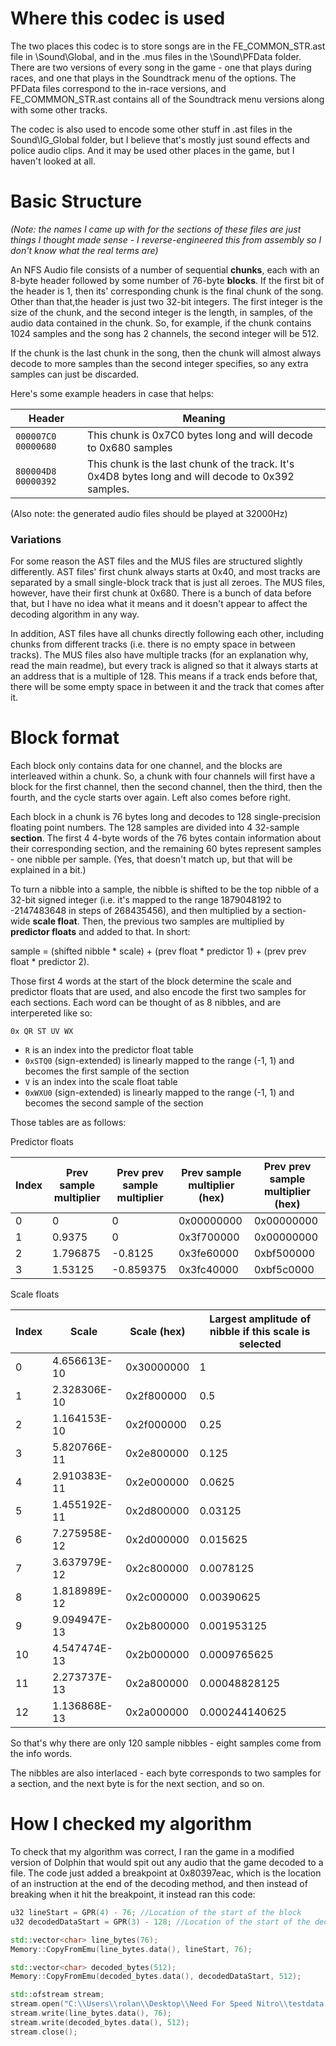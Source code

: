 # Where this codec is used
The two places this codec is to store songs are in the FE_COMMON_STR.ast file in \Sound\Global, and in the .mus files in the \Sound\PFData folder. There are two versions of every song in the game - one that plays during races, and one that plays in the Soundtrack menu of the options. The PFData files correspond to the in-race versions, and FE_COMMMON_STR.ast contains all of the Soundtrack menu versions along with some other tracks. 

The codec is also used to encode some other stuff in .ast files in the Sound\IG_Global folder, but I believe that's mostly just sound effects and police audio clips. And it may be used other places in the game, but I haven't looked at all.

# Basic Structure
*(Note: the names I came up with for the sections of these files are just things I thought made 
sense - I reverse-engineered this from assembly so I don't know what the real terms are)*

An NFS Audio file consists of a number of sequential **chunks**, each with an 
8-byte header followed by some number of 76-byte **blocks**. If the first bit 
of the header is 1, then its' corresponding chunk is the final chunk of the song. 
Other than that,the header is just two 32-bit integers. The first integer is the 
size of the chunk, and the second integer is the length, in samples, of the audio 
data contained in the chunk. So, for example, if the chunk contains 1024 samples and
the song has 2 channels, the second integer will be 512.

If the chunk is the last chunk in the song, then the chunk will almost always decode to more samples than the second
integer specifies, so any extra samples can just be discarded.

Here's some example headers in case that helps:

| Header              | Meaning                                                         |   
| ------------------- | --------------------------------------------------------------- |
| `000007C0 00000680` | This chunk is 0x7C0 bytes long and will decode to 0x680 samples |
| `800004D8 00000392` | This chunk is the last chunk of the track. It's 0x4D8 bytes long and will decode to 0x392 samples. | 

(Also note: the generated audio files should be played at 32000Hz)

### Variations
For some reason the AST files and the MUS files are structured slightly differently. AST files' first chunk always starts at 0x40,
and most tracks are separated by a small single-block track that is just all zeroes. The MUS files, however, have their first chunk at 0x680. There is a bunch of data before that, but I have no idea what it means and it doesn't appear to affect the decoding algorithm in any way. 

In addition, AST files have all chunks directly following each other, including chunks from different tracks (i.e. there is no empty space in between tracks). The MUS files also have multiple tracks (for an explanation why, read the main readme), but every track is aligned so that it always starts at an address that is a multiple of 128. This means if a track ends before that, there will be some empty space in between it and the track that comes after it.

# Block format
Each block only contains data for one channel, and the blocks are interleaved within a chunk. So, a chunk with four channels will first have a block for the first channel, then the second channel, then the third, then the fourth, and the cycle starts over again. Left also comes before right.

Each block in a chunk is 76 bytes long and decodes to 128 single-precision floating point numbers. The 128 samples are divided
into 4 32-sample **section**. The first 4 4-byte words of the 76 bytes contain information about their corresponding section, and the remaining 60 bytes represent samples - one nibble per sample. (Yes, that doesn't match up, but that will be explained in a bit.)

To turn a nibble into a sample, the nibble is shifted to be the top nibble of a 32-bit signed integer (i.e. it's mapped to the range 1879048192 to -2147483648 in steps of 268435456), and then multiplied by a section-wide **scale float**. Then, the previous two samples are multiplied by **predictor floats** and added to that. In short:

sample = (shifted nibble * scale) + (prev float * predictor 1) + (prev prev float * predictor 2).

Those first 4 words at the start of the block determine the scale and predictor floats that are used, and also encode the first two samples for each sections. Each word can be thought of as 8 nibbles, and are interpereted like so:

`0x QR ST UV WX`
 * `R` is an index into the predictor float table
 * `0xSTQ0` (sign-extended) is linearly mapped to the range (-1, 1) and becomes the first sample of the section
 * `V` is an index into the scale float table
 * `0xWXU0` (sign-extended) is linearly mapped to the range (-1, 1) and becomes the second sample of the section

Those tables are as follows:

Predictor floats

| Index | Prev sample multiplier | Prev prev sample multiplier | Prev sample multiplier (hex) | Prev prev sample multiplier (hex) |
| ----- | ----------- | ---------------- | ----------------- | ----------|
| 0     | 0 | 0 | 0x00000000 | 0x00000000 |
| 1     | 0.9375 | 0 | 0x3f700000 | 0x00000000 |
| 2     | 1.796875 | -0.8125 | 0x3fe60000 | 0xbf500000 |
| 3     | 1.53125 | -0.859375 | 0x3fc40000 | 0xbf5c0000 |

Scale floats

| Index | Scale        | Scale (hex)| Largest amplitude of nibble if this scale is selected
| ----- | ------------ | ---------- | -----------
| 0     | 4.656613E-10 | 0x30000000 | 1
| 1     | 2.328306E-10 | 0x2f800000 | 0.5
| 2     | 1.164153E-10 | 0x2f000000 | 0.25
| 3     | 5.820766E-11 | 0x2e800000 | 0.125
| 4     | 2.910383E-11 | 0x2e000000 | 0.0625
| 5     | 1.455192E-11 | 0x2d800000 | 0.03125
| 6     | 7.275958E-12 | 0x2d000000 | 0.015625
| 7     | 3.637979E-12 | 0x2c800000 | 0.0078125
| 8     | 1.818989E-12 | 0x2c000000 | 0.00390625
| 9     | 9.094947E-13 | 0x2b800000 | 0.001953125
| 10    | 4.547474E-13 | 0x2b000000 | 0.0009765625
| 11    | 2.273737E-13 | 0x2a800000 | 0.00048828125
| 12    | 1.136868E-13 | 0x2a000000 | 0.000244140625

So that's why there are only 120 sample nibbles - eight samples come from the info words.

The nibbles are also interlaced - each byte corresponds to two samples for a section, and the next byte is for the next section, and so on. 

# How I checked my algorithm
To check that my algorithm was correct, I ran the game in a modified version of Dolphin that would spit out any audio that the
game decoded to a file. The code just added a breakpoint at 0x80397eac, which is the location of an instruction at the end of the decoding method, and then instead of breaking when it hit the breakpoint, it instead ran this code:

```C++
u32 lineStart = GPR(4) - 76; //Location of the start of the block
u32 decodedDataStart = GPR(3) - 128; //Location of the start of the decoded audio from this block

std::vector<char> line_bytes(76);
Memory::CopyFromEmu(line_bytes.data(), lineStart, 76);

std::vector<char> decoded_bytes(512);
Memory::CopyFromEmu(decoded_bytes.data(), decodedDataStart, 512);

std::ofstream stream;
stream.open("C:\\Users\\rolan\\Desktop\\Need For Speed Nitro\\testdata.raw", std::ios::out | std::ios::binary | std::ios::app);
stream.write(line_bytes.data(), 76);
stream.write(decoded_bytes.data(), 512);
stream.close();
```
